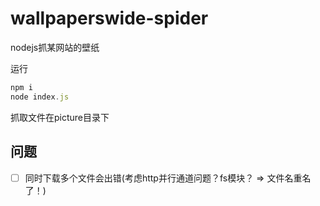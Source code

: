 # wallpaperswide-spider
nodejs抓某网站的壁纸

运行  
```js
npm i
node index.js
```

抓取文件在picture目录下


## 问题
- [ ] 同时下载多个文件会出错(考虑http并行通道问题？fs模块？ => 文件名重名了！)
